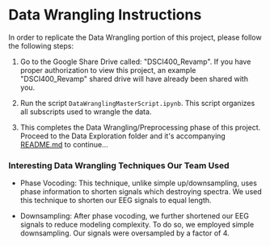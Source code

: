# Data Wrangling Instructions
In order to replicate the Data Wrangling portion of this project, please follow the following steps:

1. Go to the Google Share Drive called: "DSCI400_Revamp". If you have proper authorization to view this project, an example "DSCI400_Revamp" shared drive will have already been shared with you.

2. Run the script `DataWranglingMasterScript.ipynb`. This script organizes all subscripts used to wrangle the data.

3. This completes the Data Wrangling/Preprocessing phase of this project. Proceed to the Data Exploration folder and it's accompanying [README.md](https://github.com/thesalmonification/DSCI400_Revamp/tree/master/Data_Exploration/README.md) to continue...

### Interesting Data Wrangling Techniques Our Team Used

* Phase Vocoding: This technique, unlike simple up/downsampling, uses phase information to shorten signals which destroying spectra. We used this technique to shorten our EEG signals to equal length.

* Downsampling: After phase vocoding, we further shortened our EEG signals to reduce modeling complexity. To do so, we employed simple downsampling. Our signals were oversampled by a factor of 4.
